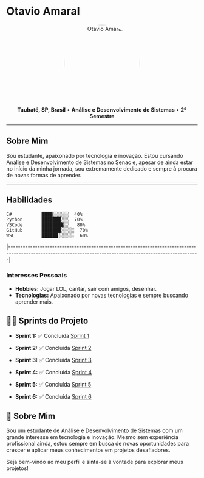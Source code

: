 # Otavio Amaral

<div align="center">
  <img src="https://github.com/user-attachments/assets/245fc7e2-bb54-46d7-a137-7b4f1098a496" alt="Otavio Amaral" width="200px" style="border-radius:50%">
</div>

<p align="center">
  <b>Taubaté, SP, Brasil</b> • <b>Análise e Desenvolvimento de Sistemas</b> • <b>2º Semestre</b>
</p>

---

## Sobre Mim

Sou estudante, apaixonado por tecnologia e inovação. Estou cursando Análise e Desenvolvimento de Sistemas no Senac e, apesar de ainda estar no início da minha jornada, sou extremamente dedicado e sempre à procura de novas formas de aprender.

---

## Habilidades

```plaintext
C#           ████░░░░░░  40%
Python       ███████░░░  70%
VSCode       ████████░░   80%
GitHub       ███████░░░░░  70%
WSL          ██████░░░░░░  60%
```
|------------------------------------------------------------------------------------------------------------------------------------------------------------|

### Interesses Pessoais
- **Hobbies:** Jogar LOL, cantar, sair com amigos, desenhar.
- **Tecnologias:** Apaixonado por novas tecnologias e sempre buscando aprender mais.

## 🏃‍♂️ Sprints do Projeto
- **Sprint 1:** ✅ Concluída
[Sprint 1](./SPRINT1/)

- **Sprint 2:** ✅ Concluída
[Sprint 2](./SPRINT2/)

- **Sprint 3:** ✅ Concluída
[Sprint 3](./SPRINT3/)

- **Sprint 4:** ✅ Concluída
[Sprint 4](./SPRINT4/)

- **Sprint 5:** ✅ Concluída
[Sprint 5](./SPRINT5/)

- **Sprint 6:** ✅ Concluída
[Sprint 6](./SPRINT6/)


## 🌟 Sobre Mim
Sou um estudante de Análise e Desenvolvimento de Sistemas com um grande interesse em tecnologia e inovação. Mesmo sem experiência profissional ainda, estou sempre em busca de novas oportunidades para crescer e aplicar meus conhecimentos em projetos desafiadores.

Seja bem-vindo ao meu perfil e sinta-se à vontade para explorar meus projetos!


